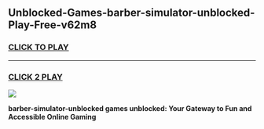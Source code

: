 
## Unblocked-Games-barber-simulator-unblocked-Play-Free-v62m8
<h3>
<a href="https://premium76.site?title=barber-simulator-unblocked&ref=20M">CLICK TO PLAY</a></h3>
<hr>

<h3>
<a href="https://premium76.site?title=barber-simulator-unblocked&ref=20M">CLICK 2 PLAY</a>
  
</h3>

<a href="https://premium76.site?title=barber-simulator-unblocked&ref=19M"><img src="https://clearcache.store/games.png"></a>


**barber-simulator-unblocked games unblocked: Your Gateway to Fun and Accessible Online Gaming**
